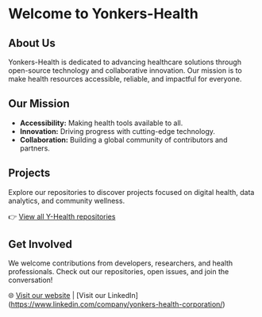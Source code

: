 # Welcome to Yonkers-Health

## About Us

Yonkers-Health is dedicated to advancing healthcare solutions through open-source technology and collaborative innovation. Our mission is to make health resources accessible, reliable, and impactful for everyone.

## Our Mission

- **Accessibility:** Making health tools available to all.
- **Innovation:** Driving progress with cutting-edge technology.
- **Collaboration:** Building a global community of contributors and partners.

## Projects

Explore our repositories to discover projects focused on digital health, data analytics, and community wellness.

👉 [View all Y-Health repositories](https://github.com/Y-Health?tab=repositories)

## Get Involved

We welcome contributions from developers, researchers, and health professionals. Check out our repositories, open issues, and join the conversation!

🌐 [Visit our website](https://yonkers-health.com/) | [Visit our LinkedIn] (https://www.linkedin.com/company/yonkers-health-corporation/)
